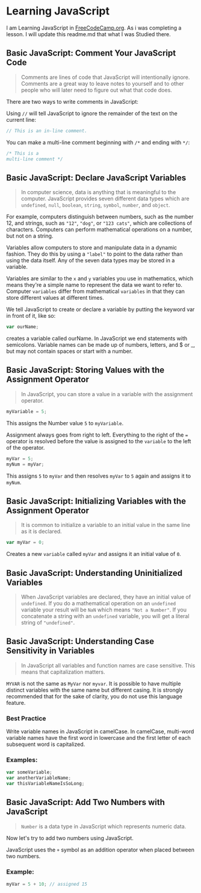 # Learning JavaScript
I am Learning JavaScript in [FreeCodeCamp.org](https://freecodecamp.org). As i was completing a lesson. I will update this readme.md that what I was Studied there.

## Basic JavaScript: Comment Your JavaScript Code
> Comments are lines of code that JavaScript will intentionally ignore. Comments are a great way to leave notes to yourself and to other people who will later need to figure out what that code does.

There are two ways to write comments in JavaScript:

Using `//` will tell JavaScript to ignore the remainder of the text on the current line:

```js
// This is an in-line comment.
```

You can make a multi-line comment beginning with `/*` and ending with `*/`:

```js
/* This is a
multi-line comment */
```
## Basic JavaScript: Declare JavaScript Variables
> In computer science, data is anything that is meaningful to the computer. JavaScript provides seven different data types which are `undefined`, `null`, `boolean`, `string`, `symbol`, `number`, and `object`.

For example, computers distinguish between numbers, such as the number 12, and strings, such as `"12"`, `"dog"`, or `"123 cats"`, which are collections of characters. Computers can perform mathematical operations on a number, but not on a string.

Variables allow computers to store and manipulate data in a dynamic fashion. They do this by using a `"label"` to point to the data rather than using the data itself. Any of the seven data types may be stored in a variable.

Variables are similar to the `x` and `y` variables you use in mathematics, which means they're a simple name to represent the data we want to refer to. Computer `variables` differ from mathematical `variables` in that they can store different values at different times.

We tell JavaScript to create or declare a variable by putting the keyword var in front of it, like so:

```js
var ourName;
```

creates a variable called ourName. In JavaScript we end statements with semicolons. Variable names can be made up of numbers, letters, and $ or _, but may not contain spaces or start with a number.

## Basic JavaScript: Storing Values with the Assignment Operator
> In JavaScript, you can store a value in a variable with the assignment operator.
```js
myVariable = 5;
```
This assigns the Number value `5` to `myVariable`.

Assignment always goes from right to left. Everything to the right of the `=` operator is resolved before the value is assigned to the `variable` to the left of the operator.
```js
myVar = 5;
myNum = myVar;
```
This assigns `5` to `myVar` and then resolves `myVar` to `5` again and assigns it to `myNum`.

## Basic JavaScript: Initializing Variables with the Assignment Operator
> It is common to initialize a variable to an initial value in the same line as it is declared.
```js
var myVar = 0;
```
Creates a new `variable` called `myVar` and assigns it an initial value of `0`.

## Basic JavaScript: Understanding Uninitialized Variables
> When JavaScript variables are declared, they have an initial value of `undefined`. If you do a mathematical operation on an `undefined` variable your result will be `NaN` which means `"Not a Number"`. If you concatenate a string with an `undefined` variable, you will get a literal string of `"undefined"`.

## Basic JavaScript: Understanding Case Sensitivity in Variables
> In JavaScript all variables and function names are case sensitive. This means that capitalization matters.

`MYVAR` is not the same as `MyVar` nor `myvar`. It is possible to have multiple distinct variables with the same name but different casing. It is strongly recommended that for the sake of clarity, you do not use this language feature.

### Best Practice
Write variable names in JavaScript in camelCase. In camelCase, multi-word variable names have the first word in lowercase and the first letter of each subsequent word is capitalized.

### Examples:
```js
var someVariable;
var anotherVariableName;
var thisVariableNameIsSoLong;
```

## Basic JavaScript: Add Two Numbers with JavaScript
> `Number` is a data type in JavaScript which represents numeric data.

Now let's try to add two numbers using JavaScript.

JavaScript uses the `+` symbol as an addition operator when placed between two numbers.

### Example:
```js
myVar = 5 + 10; // assigned 15
```
